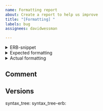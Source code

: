 ```yaml
---
name: Formatting report
about: Create a report to help us improve
title: "[Formatting] "
labels: bug
assignees: davidwessman

---
```


<details>
  <summary>ERB-snippet</summary

  ```html
  <% code %>
  ```
</details>

<details>
  <summary>Expected formatting</summary

  ```html
  <% code %>
  ```
</details>
<details>
  <summary>Actual formatting</summary

  ```html
  <% code %>
  ```
</details>

## Comment

## Versions
syntax_tree: 
syntax_tree-erb:
